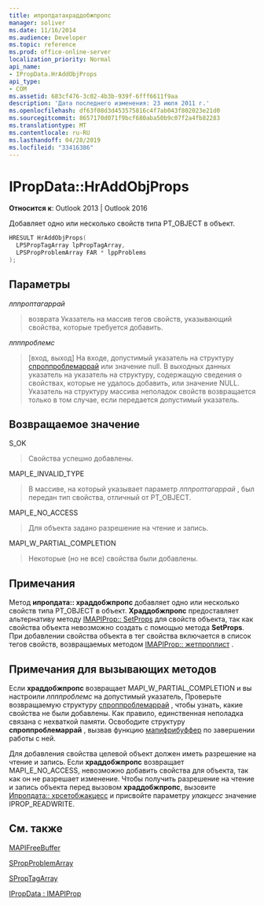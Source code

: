 ```yaml
---
title: ипропдатахраддобжпропс
manager: soliver
ms.date: 11/16/2014
ms.audience: Developer
ms.topic: reference
ms.prod: office-online-server
localization_priority: Normal
api_name:
- IPropData.HrAddObjProps
api_type:
- COM
ms.assetid: 683cf476-3c02-4b3b-939f-6fff6611f9aa
description: 'Дата последнего изменения: 23 июля 2011 г.'
ms.openlocfilehash: df63f08d3d453575816c4f7ab043f802023e21d0
ms.sourcegitcommit: 8657170d071f9bcf680aba50b9c07f2a4fb82283
ms.translationtype: MT
ms.contentlocale: ru-RU
ms.lasthandoff: 04/28/2019
ms.locfileid: "33416386"
---
```

# <a name="ipropdatahraddobjprops"></a>IPropData::HrAddObjProps

  
  
**Относится к**: Outlook 2013 | Outlook 2016 
  
Добавляет одно или несколько свойств типа PT_OBJECT в объект.
  
```cpp
HRESULT HrAddObjProps(
  LPSPropTagArray lpPropTagArray,
  LPSPropProblemArray FAR * lppProblems
);
```

## <a name="parameters"></a>Параметры

 _лппроптагаррай_
  
> возврата Указатель на массив тегов свойств, указывающий свойства, которые требуется добавить.
    
 _лпппроблемс_
  
> [вход, выход] На входе, допустимый указатель на структуру [спроппроблемаррай](spropproblemarray.md) или значение null. В выходных данных указатель на указатель на структуру, содержащую сведения о свойствах, которые не удалось добавить, или значение NULL. Указатель на структуру массива неполадок свойств возвращается только в том случае, если передается допустимый указатель. 
    
## <a name="return-value"></a>Возвращаемое значение

S_OK 
  
> Свойства успешно добавлены.
    
MAPI_E_INVALID_TYPE 
  
> В массиве, на который указывает параметр _лппроптагаррай_ , был передан тип свойства, отличный от PT_OBJECT. 
    
MAPI_E_NO_ACCESS 
  
> Для объекта задано разрешение на чтение и запись.
    
MAPI_W_PARTIAL_COMPLETION 
  
> Некоторые (но не все) свойства были добавлены.
    
## <a name="remarks"></a>Примечания

Метод **ипропдата:: храддобжпропс** добавляет одно или несколько свойств типа PT_OBJECT в объект. **Храддобжпропс** предоставляет альтернативу методу [IMAPIProp:: SetProps](imapiprop-setprops.md) для свойств объекта, так как свойства объекта невозможно создать с помощью метода **SetProps**. При добавлении свойства объекта в тег свойства включается в список тегов свойств, возвращаемых методом [IMAPIProp:: жетпроплист](imapiprop-getproplist.md) . 
  
## <a name="notes-to-callers"></a>Примечания для вызывающих методов

Если **храддобжпропс** возвращает MAPI_W_PARTIAL_COMPLETION и вы настроили _лпппроблемс_ на допустимый указатель, Проверьте возвращаемую структуру [спроппроблемаррай](spropproblemarray.md) , чтобы узнать, какие свойства не были добавлены. Как правило, единственная неполадка связана с нехваткой памяти. Освободите структуру **спроппроблемаррай** , вызвав функцию [мапифрибуффер](mapifreebuffer.md) по завершении работы с ней. 
  
Для добавления свойства целевой объект должен иметь разрешение на чтение и запись. Если **храддобжпропс** возвращает MAPI_E_NO_ACCESS, невозможно добавить свойства для объекта, так как он не разрешает изменение. Чтобы получить разрешение на чтение и запись объекта перед вызовом **храддобжпропс**, вызовите [Ипропдата:: хрсетобжакцесс](ipropdata-hrsetobjaccess.md) и присвойте параметру _улакцесс_ значение IPROP_READWRITE. 
  
## <a name="see-also"></a>См. также



[MAPIFreeBuffer](mapifreebuffer.md)
  
[SPropProblemArray](spropproblemarray.md)
  
[SPropTagArray](sproptagarray.md)
  
[IPropData : IMAPIProp](ipropdataimapiprop.md)

